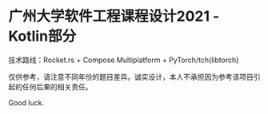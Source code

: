# 广州大学软件工程课程设计2021 - Kotlin部分

技术路线：Rocket.rs + Compose Multiplatform + PyTorch/tch(libtorch)

仅供参考，请注意不同年份的题目差异。诚实设计，本人不承担因为参考该项目引起的任何后果的相关责任。

Good luck.
